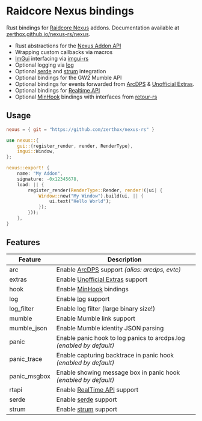 # Raidcore Nexus bindings
Rust bindings for [Raidcore Nexus](https://raidcore.gg/Nexus) addons.
Documentation available at [zerthox.github.io/nexus-rs/nexus](https://zerthox.github.io/nexus-rs/nexus).

- Rust abstractions for the [Nexus Addon API](https://github.com/RaidcoreGG/RCGG-lib-nexus-api)
- Wrapping custom callbacks via macros 
- [ImGui](https://github.com/ocornut/imgui) interfacing via [imgui-rs](https://github.com/imgui-rs/imgui-rs)
- Optional logging via [log](https://github.com/rust-lang/log)
- Optional [serde](https://serde.rs) and [strum](https://github.com/Peternator7/strum) integration
- Optional bindings for the GW2 Mumble API
- Optional bindings for events forwarded from [ArcDPS](https://deltaconnected.com/arcdps/) & [Unofficial Extras](https://github.com/Krappa322/arcdps_unofficial_extras_releases).
- Optional bindings for [Realtime API](https://github.com/RaidcoreGG/GW2-RealTime-API-Releases)
- Optional [MinHook](https://github.com/TsudaKageyu/minhook) bindings with interfaces from [retour-rs](https://github.com/Hpmason/retour-rs)

## Usage
```toml
nexus = { git = "https://github.com/zerthox/nexus-rs" }
```

```rs
use nexus::{
    gui::{register_render, render, RenderType},
    imgui::Window,
};

nexus::export! {
    name: "My Addon",
    signature: -0x12345678,
    load: || {
        register_render(RenderType::Render, render!(|ui| {
            Window::new("My Window").build(ui, || {
                ui.text("Hello World");
            });
        }));
    },
}
```

## Features
| Feature | Description |
| --- | --- |
| arc | Enable [ArcDPS](https://deltaconnected.com/arcdps/) support *(alias: arcdps, evtc)* |
| extras | Enable [Unofficial Extras](https://github.com/Krappa322/arcdps_unofficial_extras_releases) support |
| hook | Enable [MinHook](https://github.com/TsudaKageyu/minhook) bindings |
| log | Enable [log](https://github.com/rust-lang/log) support |
| log_filter | Enable log filter (large binary size!) |
| mumble | Enable Mumble link support |
| mumble_json | Enable Mumble identity JSON parsing |
| panic | Enable panic hook to log panics to arcdps.log *(enabled by default)* |
| panic_trace | Enable capturing backtrace in panic hook *(enabled by default)* |
| panic_msgbox| Enable showing message box in panic hook *(enabled by default)* |
| rtapi | Enable [RealTime API](https://github.com/RaidcoreGG/GW2-RealTime-API-Releases) support |
| serde | Enable [serde](https://serde.rs) support |
| strum | Enable [strum](https://github.com/Peternator7/strum) support |
